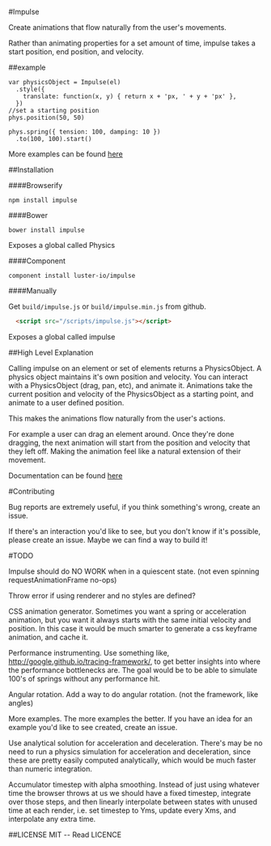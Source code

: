 #Impulse

  Create animations that flow naturally from the user's movements.

  Rather than animating properties for a set amount of time,
impulse takes a start position, end position, and velocity.

##example

```
var physicsObject = Impulse(el)
  .style({
    translate: function(x, y) { return x + 'px, ' + y + 'px' },
  })
//set a starting position
phys.position(50, 50)

phys.spring({ tension: 100, damping: 10 })
  .to(100, 100).start()
```

More examples can be found [here](impulse.luster.io/physics/examples)

##Installation

####Browserify
```
npm install impulse
```

####Bower

```
bower install impulse
```
Exposes a global called Physics

####Component

```
component install luster-io/impulse
```

####Manually

Get `build/impulse.js` or `build/impulse.min.js` from github.

```html
  <script src="/scripts/impulse.js"></script>
```

Exposes a global called impulse

##High Level Explanation

  Calling impulse on an element or set of elements returns a PhysicsObject.
A physics object maintains it's own position and velocity.  You can interact
with a PhysicsObject (drag, pan, etc), and animate it.  Animations take
the current position and velocity of the PhysicsObject as a starting point, and
animate to a user defined position.

  This makes the animations flow naturally from the user's actions.

  For example a user can drag an element around.  Once they're done dragging,
the next animation will start from the position and velocity that they left off.
Making the animation feel like a natural extension of their movement.

Documentation can be found [here](labs.luster.io/physics/examples)

#Contributing

  Bug reports are extremely useful, if you think something's wrong, create an
issue.

  If there's an interaction you'd like to see, but you don't know if it's
possible, please create an issue.  Maybe we can find a way to build it!

#TODO
 
  Impulse should do NO WORK when in a quiescent state.  (not even spinning
                                                             requestAnimationFrame
                                                             no-ops)

  Throw error if using renderer and no styles are defined?

  CSS animation generator.  Sometimes you want a spring or acceleration
animation, but you want it always starts with the same initial velocity and
position.  In this case it would be much smarter to generate a css keyframe
animation, and cache it.

  Performance instrumenting.  Use something like,
http://google.github.io/tracing-framework/, to get better insights into where
the performance bottlenecks are.  The goal would be to be able to simulate
100's of springs without any performance hit.

  Angular rotation.  Add a way to do angular rotation. (not the framework, like angles)

  More examples.  The more examples the better.  If you have an idea for an
example you'd like to see created, create an issue.

  Use analytical solution for acceleration and deceleration.  There's may be no need to run a physics simulation for acceleration and deceleration, since these are pretty easily computed analytically, which would be much faster than numeric integration.

  Accumulator timestep with alpha smoothing.  Instead of just using whatever time the browser throws at us we should have a fixed timestep, integrate over those steps, and then linearly interpolate between states with unused time at each render, i.e. set timestep to Yms, update every Xms, and interpolate any extra time.

##LICENSE
 MIT -- Read LICENCE
